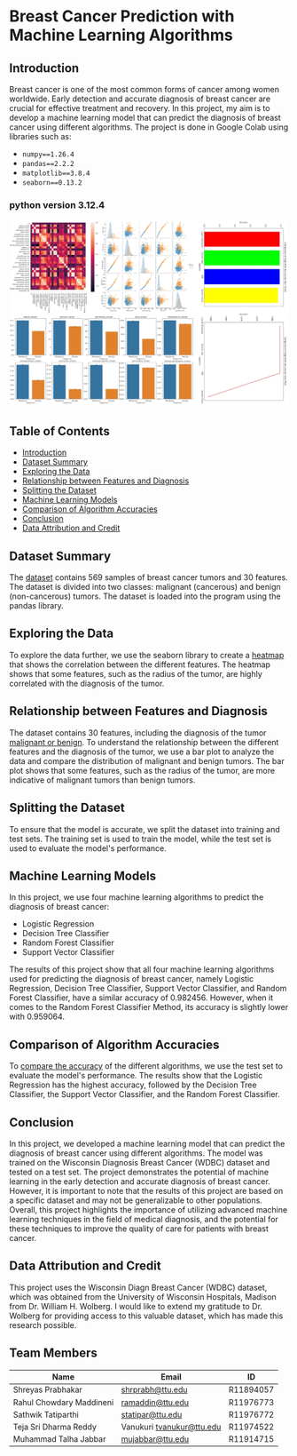 # Breast Cancer Prediction with Machine Learning Algorithms

## Introduction

Breast cancer is one of the most common forms of cancer among women worldwide. Early detection and accurate diagnosis of breast cancer are crucial for effective treatment and recovery. In this project, my aim is to develop a machine learning model that can predict the diagnosis of breast cancer using different algorithms. The project is done in Google Colab using libraries such as:

- `numpy==1.26.4`
- `pandas==2.2.2`
- `matplotlib==3.8.4`
- `seaborn==0.13.2`

### python version 3.12.4

![Visualizations](https://github.com/shrprabh/Breast-Cancer-Prediction-System-Utilizing-Machine-Learning-Algorithms-Group-15/blob/main/Images/Final_Results.jpg)

## Table of Contents

- [Introduction](#introduction)
- [Dataset Summary](#dataset-summary)
- [Exploring the Data](#exploring-the-data)
- [Relationship between Features and Diagnosis](#relationship-between-features-and-diagnosis)
- [Splitting the Dataset](#splitting-the-dataset)
- [Machine Learning Models](#machine-learning-models)
- [Comparison of Algorithm Accuracies](#comparison-of-algorithm-accuracies)
- [Conclusion](#conclusion)
- [Data Attribution and Credit](#data-attribution-and-credit)

## Dataset Summary

The [dataset](https://github.com/shrprabh/Breast-Cancer-Prediction-System-Utilizing-Machine-Learning-Algorithms-Group-15/blob/main/Dataset.csv) contains 569 samples of breast cancer tumors and 30 features. The dataset is divided into two classes: malignant (cancerous) and benign (non-cancerous) tumors. The dataset is loaded into the program using the pandas library.

## Exploring the Data

To explore the data further, we use the seaborn library to create a [heatmap](https://github.com/shrprabh/Breast-Cancer-Prediction-System-Utilizing-Machine-Learning-Algorithms-Group-15/blob/main/Images/Correlation_Plot.png) that shows the correlation between the different features. The heatmap shows that some features, such as the radius of the tumor, are highly correlated with the diagnosis of the tumor.

## Relationship between Features and Diagnosis

The dataset contains 30 features, including the diagnosis of the tumor [malignant or benign](https://github.com/shrprabh/Breast-Cancer-Prediction-System-Utilizing-Machine-Learning-Algorithms-Group-15/blob/main/Images/Cancer_Diagnosis_Plot.png). To understand the relationship between the different features and the diagnosis of the tumor, we use a bar plot to analyze the data and compare the distribution of malignant and benign tumors.
The bar plot shows that some features, such as the radius of the tumor, are more indicative of malignant tumors than benign tumors.

## Splitting the Dataset

To ensure that the model is accurate, we split the dataset into training and test sets. The training set is used to train the model, while the test set is used to evaluate the model's performance.

## Machine Learning Models

In this project, we use four machine learning algorithms to predict the diagnosis of breast cancer:

- Logistic Regression
- Decision Tree Classifier
- Random Forest Classifier
- Support Vector Classifier

The results of this project show that all four machine learning algorithms used for predicting the diagnosis of breast cancer, namely Logistic Regression, Decision Tree Classifier, Support Vector Classifier, and Random Forest Classifier, have a similar accuracy of 0.982456. However, when it comes to the Random Forest Classifier Method, its accuracy is slightly lower with 0.959064.

## Comparison of Algorithm Accuracies

To [compare the accuracy](https://github.com/shrprabh/Breast-Cancer-Prediction-System-Utilizing-Machine-Learning-Algorithms-Group-15/blob/main/Images/Bar%20Plot%20Comparison%20of%20Algorithm%20Accuracy.png) of the different algorithms, we use the test set to evaluate the model's performance. The results show that the Logistic Regression has the highest accuracy, followed by the Decision Tree Classifier, the Support Vector Classifier, and the Random Forest Classifier.

## Conclusion

In this project, we developed a machine learning model that can predict the diagnosis of breast cancer using different algorithms. The model was trained on the Wisconsin Diagnosis Breast Cancer (WDBC) dataset and tested on a test set.
The project demonstrates the potential of machine learning in the early detection and accurate diagnosis of breast cancer. However, it is important to note that the results of this project are based on a specific dataset and may not be generalizable to other populations.
Overall, this project highlights the importance of utilizing advanced machine learning techniques in the field of medical diagnosis, and the potential for these techniques to improve the quality of care for patients with breast cancer.

## Data Attribution and Credit

This project uses the Wisconsin Diagn Breast Cancer (WDBC) dataset, which was obtained from the University of Wisconsin Hospitals, Madison from Dr. William H. Wolberg. I would like to extend my gratitude to Dr. Wolberg for providing access to this valuable dataset, which has made this research possible.

## Team Members

| Name                     | Email                     | ID        |
| ------------------------ | ------------------------- | --------- |
| Shreyas Prabhakar        | shrprabh@ttu.edu          | R11894057 |
| Rahul Chowdary Maddineni | ramaddin@ttu.edu          | R11976773 |
| Sathwik Tatiparthi       | statipar@ttu.edu          | R11976772 |
| Teja Sri Dharma Reddy    | Vanukuri tvanukur@ttu.edu | R11974522 |
| Muhammad Talha Jabbar    | mujabbar@ttu.edu          | R11914715 |
